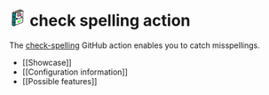 # <img alt="check-spelling logo" src="https://github.com/check-spelling/art/blob/master/logo/spell-check.png" width="30"> check spelling action

The [check-spelling](https://github.com/marketplace/actions/check-spelling) GitHub action enables you to catch misspellings.

* [[Showcase]]
* [[Configuration information]]
* [[Possible features]]